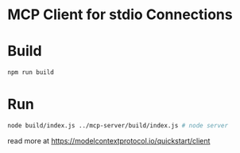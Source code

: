 # MCP Client for stdio Connections

# Build
```bash
npm run build
```

# Run

```bash
node build/index.js ../mcp-server/build/index.js # node server
```

read more at https://modelcontextprotocol.io/quickstart/client
